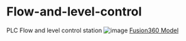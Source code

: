 # Flow-and-level-control
PLC Flow and level control station
![image](https://github.com/robotikklinja/Flow-and-level-control/assets/3476653/9b3a8010-0771-45f3-a321-1a8b8c826639)
[Fusion360 Model](https://a360.co/3MrRBDC)
